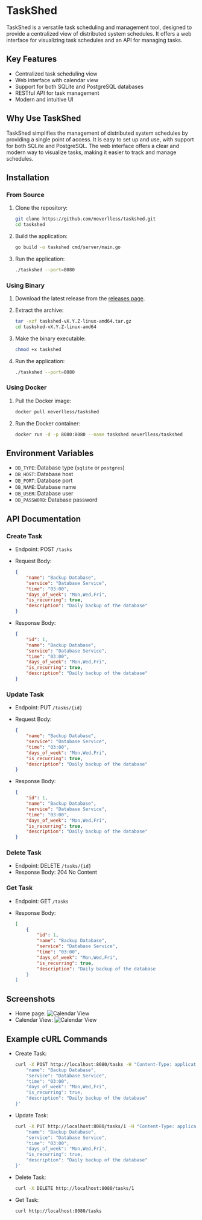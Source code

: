 # TaskShed

TaskShed is a versatile task scheduling and management tool, designed to provide a centralized view of distributed system schedules. It offers a web interface for visualizing task schedules and an API for managing tasks.

## Key Features

- Centralized task scheduling view
- Web interface with calendar view
- Support for both SQLite and PostgreSQL databases
- RESTful API for task management
- Modern and intuitive UI

## Why Use TaskShed

TaskShed simplifies the management of distributed system schedules by providing a single point of access. It is easy to set up and use, with support for both SQLite and PostgreSQL. The web interface offers a clear and modern way to visualize tasks, making it easier to track and manage schedules.

## Installation

### From Source

1. Clone the repository:

    ```sh
    git clone https://github.com/neverlless/taskshed.git
    cd taskshed
    ```

2. Build the application:

    ```sh
    go build -o taskshed cmd/server/main.go
    ```

3. Run the application:

    ```sh
    ./taskshed --port=8080
    ```

### Using Binary

1. Download the latest release from the [releases page](https://github.com/neverlless/taskshed/releases).
2. Extract the archive:

    ```sh
    tar -xzf taskshed-vX.Y.Z-linux-amd64.tar.gz
    cd taskshed-vX.Y.Z-linux-amd64
    ```

3. Make the binary executable:

    ```sh
    chmod +x taskshed
    ```

4. Run the application:

    ```sh
    ./taskshed --port=8080
    ```

### Using Docker

1. Pull the Docker image:

    ```sh
    docker pull neverlless/taskshed
    ```

2. Run the Docker container:

    ```sh
    docker run -d -p 8080:8080 --name taskshed neverlless/taskshed
    ```

## Environment Variables

- `DB_TYPE`: Database type (`sqlite` or `postgres`)
- `DB_HOST`: Database host
- `DB_PORT`: Database port
- `DB_NAME`: Database name
- `DB_USER`: Database user
- `DB_PASSWORD`: Database password
  
## API Documentation

### Create Task

- Endpoint: POST `/tasks`
- Request Body:

    ```json
    {
        "name": "Backup Database",
        "service": "Database Service",
        "time": "03:00",
        "days_of_week": "Mon,Wed,Fri",
        "is_recurring": true,
        "description": "Daily backup of the database"
    }
    ```

- Response Body:

    ```json
    {
        "id": 1,
        "name": "Backup Database",
        "service": "Database Service",
        "time": "03:00",
        "days_of_week": "Mon,Wed,Fri",
        "is_recurring": true,
        "description": "Daily backup of the database"
    }
    ```

### Update Task

- Endpoint: PUT `/tasks/{id}`
- Request Body:

    ```json
    {
        "name": "Backup Database",
        "service": "Database Service",
        "time": "03:00",
        "days_of_week": "Mon,Wed,Fri",
        "is_recurring": true,
        "description": "Daily backup of the database"
    }
    ```

- Response Body:

    ```json
    {
        "id": 1,
        "name": "Backup Database",
        "service": "Database Service",
        "time": "03:00",
        "days_of_week": "Mon,Wed,Fri",
        "is_recurring": true,
        "description": "Daily backup of the database"
    }
    ```

### Delete Task

- Endpoint: DELETE `/tasks/{id}`
- Response Body: 204 No Content

### Get Task

- Endpoint: GET `/tasks`
- Response Body:

    ```json
    [
        {
            "id": 1,
            "name": "Backup Database",
            "service": "Database Service",
            "time": "03:00",
            "days_of_week": "Mon,Wed,Fri",
            "is_recurring": true,
            "description": "Daily backup of the database
        }
    ]
    ```

## Screenshots

- Home page: ![Calendar View](screenshots/calendar.png)
- Calendar View: ![Calendar View](screenshots/calendar.png)

## Example cURL Commands

- Create Task:

    ```sh
    curl -X POST http://localhost:8080/tasks -H "Content-Type: application/json" -d '{
        "name": "Backup Database",
        "service": "Database Service",
        "time": "03:00",
        "days_of_week": "Mon,Wed,Fri",
        "is_recurring": true,
        "description": "Daily backup of the database"
    }'
    ```

- Update Task:

    ```sh
    curl -X PUT http://localhost:8080/tasks/1 -H "Content-Type: application/json" -d '{
        "name": "Backup Database",
        "service": "Database Service",
        "time": "03:00",
        "days_of_week": "Mon,Wed,Fri",
        "is_recurring": true,
        "description": "Daily backup of the database"
    }'
    ```

- Delete Task:

    ```sh
    curl -X DELETE http://localhost:8080/tasks/1
    ```

- Get Task:

    ```sh
    curl http://localhost:8080/tasks
    ```
